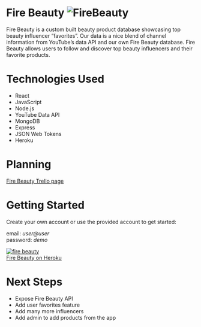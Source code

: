 # Fire Beauty ![FireBeauty](https://i.imgur.com/JCOOFsB.png?3"FireBeautyLogo")

Fire Beauty is a custom built beauty product database showcasing top beauty influencer “favorites”. Our data is a nice blend of channel information from YouTube’s data API and our own Fire Beauty database. Fire Beauty allows users to follow and discover top beauty influencers and their favorite products.

<!-- ![is it fun? 1](https://i.imgur.com/ppLvH40.png)
![is it fun? 2](https://i.imgur.com/GIGeBjP.png) -->

# Technologies Used
* React
* JavaScript
* Node.js
* YouTube Data API
* MongoDB
* Express
* JSON Web Tokens
* Heroku

# Planning
[Fire Beauty Trello page](https://trello.com/b/ETxQGdNU/fire-beauty)

# Getting Started
Create your own account or use the provided account to get started:

email:  *user@user* <br/>
password: *demo* 

[![fire beauty](https://i.imgur.com/JCOOFsB.png?2 "Fire Beauty Logo") <br/> Fire Beauty on Heroku](https://fire-beauty.herokuapp.com/)

# Next Steps
* Expose Fire Beauty API
* Add user favorites feature
* Add many more influencers
* Add admin to add products from the app